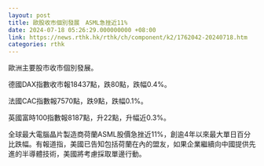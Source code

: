 ```yaml
---
layout: post
title: 歐股收市個別發展　ASML急挫近11%
date: 2024-07-18 05:26:29.000000000 +08:00
link: https://news.rthk.hk/rthk/ch/component/k2/1762042-20240718.htm
categories: rthk
---
```


歐洲主要股市收市個別發展。

德國DAX指數收市報18437點，跌80點，跌幅0.4%。

法國CAC指數報7570點，跌9點，跌幅0.1%。

英國富時100指數報8187點，升22點，升幅近0.3%。

全球最大電腦晶片製造商荷蘭ASML股價急挫近11%，創逾4年以來最大單日百分比跌幅。有報道指，美國已告知包括荷蘭在內的盟友，如果企業繼續向中國提供先進的半導體技術，美國將考慮採取單邊行動。
